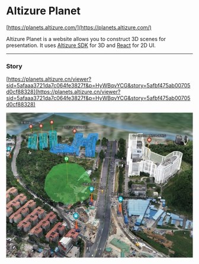# Altizure Planet

[https://planets.altizure.com/](https://planets.altizure.com/)

Altizure Planet is a website allows you to construct 3D scenes for presentation. It uses [Altizure SDK](/3d/sdk.md) for 3D and [React](/webpage/react.md) for 2D UI.

---

### Story

[https://planets.altizure.cn/viewer?sid=5afaaa3721da7c064fe3827f&p=HyWBqvYCG&story=5afbf475ab00705d0cf88328](https://planets.altizure.cn/viewer?sid=5afaaa3721da7c064fe3827f&p=HyWBqvYCG&story=5afbf475ab00705d0cf88328)

![](/assets/intermediate-3d-planet-demo.png)

